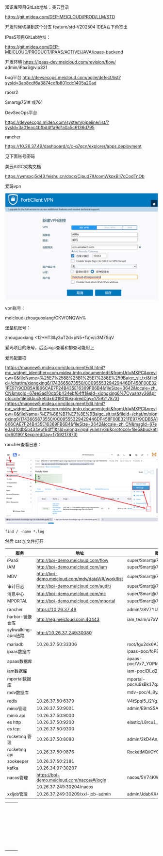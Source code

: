 知识库项目GitLab地址：美云登录

https://git.midea.com/DEP-MEICLOUD/PROD/LLM/STD

开发时候切换到这个分支 feature/std-V202504 IDEA右下角签出

IPaaS项目GitLab地址：

https://git.midea.com/DEP-MEICLOUD/PRODUCT/IPAAS/ACTIVE/JAVA/ipaas-backend

开发环境 https://ipaas-dev.meicloud.com/revision/flow/ admin/iPaaS@vip321

bug平台 http://devsecops.meicloud.com/agile/defect/list?sysId=3ab8cdf6a3874cdfb801cdc1405a20ad

raosr2

Smart@751# 或761

DevSecOps平台

https://devsecops.midea.com/system/pipeline/list/?sysId=3a01eac4bfbd4ffa9d1a0a5c6136d795

rancher

https://10.26.37.49/dashboard/c/c-q7qcn/explorer/apps.deployment

见下面账号密码

美云AIGC架构文档

https://wmsxcj5d43.feishu.cn/docx/Cjpud7IUcomWkpxBIi7cCodTnOb

爱玛vpn

![img](https://raw.githubusercontent.com/raosirui/Picture/main/markdown/202505222008990.png)

vpn账号：

meicloud-zhouguoxiang/CKVfONQWn%

堡垒机账号：

zhouguoxiang   <12*HT3&y3uT2d<pN5+Ta)v/c3M7SqV

爱玛项目的账号，后面aigc查看和排查可能用上

爱玛配置项

[https://mapnew5.midea.com/documentEdit.html?mc_widget_identifier=com.midea.tmtp.documentedit&fromUrl=MXPC&preview=0&fileName=%25E7%2588%25B1%25E7%258E%259Baigc_sit.txt&fileId=/chat/m/xiongxing6/1743665873550/0C09555329429446DF458F00E321FE97/9CDB5A1866CAE7F24B435E16369FB6B4&fileSize=3642&locale=zh_CN&msgId=67ee3ad10db5b434ebf64ff1&sId=xiongxing6%7Cyuanzy36&protocol=file5&bucketId=601901&expiredDay=1759217873](https://mapnew5.midea.com/documentEdit.html?mc_widget_identifier=com.midea.tmtp.documentedit&fromUrl=MXPC&preview=0&fileName=%E7%88%B1%E7%8E%9Baigc_sit.txt&fileId=/chat/m/xiongxing6/1743665873550/0C09555329429446DF458F00E321FE97/9CDB5A1866CAE7F24B435E16369FB6B4&fileSize=3642&locale=zh_CN&msgId=67ee3ad10db5b434ebf64ff1&sId=xiongxing6|yuanzy36&protocol=file5&bucketId=601901&expiredDay=1759217873)

rancher查看日志：

![img](https://raw.githubusercontent.com/raosirui/Picture/main/markdown/202505222008835.png)

```Shell
find / -name *.log
```

然后 cat 加文件打开

| 服务               | 地址                                               | 账号                         |
| ------------------ | -------------------------------------------------- | ---------------------------- |
| iPaaS              | http://bpi-demo.meicloud.com/flow                  | super/Smart@751#             |
| IAM                | http://bpi-demo.meicloud.com/iam                   | super/Smart@751#             |
| MDV                | http://bpi-demo.meicloud.com/mdv/dataV/#/work/list | super/Smart@751#             |
| 审计日志           | http://bpi-demo.meicloud.com/audit/                | super/Smart@751#             |
| 消息中心           | http://bpi-demo.meicloud.com/mc                    | super/Smart@751#             |
| MPORTAL            | http://bpi-demo.meicloud.com/mportal               | super/Smart@751#             |
|                    |                                                    |                              |
| rancher            | https://10.26.37.49                                | admin/z8V7YU6_al2Q1FtG       |
| harbor-镜像仓库    | http://reg.meicloud.com:40443                      | iam_team/u7xWZOZI            |
| sykwalking-apm链路 | http://10.26.37.249:30080                          |                              |
|                    |                                                    |                              |
| mariadb            | 10.26.37.50:33306                                  | root/fgu2dx6A7H5_8hzS        |
| ipaas数据库        |                                                    | ipaas-poc/foPE_2AZiMq415s0   |
| apaas数据库        |                                                    | apaas-poc/Vx7_YOPk9pmLw183   |
| iam数据库          |                                                    | iam-poc/Dl_d25TXH06wP4Ur     |
| mportal数据库      |                                                    | mportal-poc/u9sBk17q2H_3VyUv |
| mdv数据库          |                                                    | mdv-poc/4_8yAzhdDE10bNI7     |
|                    |                                                    |                              |
| redis              | 10.26.37.50:6379                                   | V4tSpqI5_i2Yg17W             |
| minio管理          | 10.26.37.50:9001                                   | admin/E9mS5Ag_hV0v3Gn6       |
| minio api          | 10.26.37.50:9000                                   |                              |
| es http            | 10.26.37.50:9200                                   | elastic/L8rcu1_5GZ6Kt4wO     |
| es tcp:            | 10.26.37.50:9300                                   |                              |
| rocketmq 管理      | 10.26.37.50:8080                                   | admin/2kD4An_mz19ZdR5T       |
| rocketmq api       | 10.26.37.50:9876                                   | RocketMQ/iOYQ57bVw19_ap8E    |
| zookeeper          | 10.26.37.50:2181                                   |                              |
| kafka              | 10.26.34.97:30207                                  |                              |
| nacos管理          | https://bpi-demo.meicloud.com/nacos/#/login        | nacos/5V74KWZ2YmTA_L0M       |
|                    | 10.26.37.249:30204/nacos                           |                              |
| xxljob管理         | 10.26.37.249:30209/xxl-job-admin                   | admin/JdabKX426l37_SEU       |

|      |      |      |
| ---- | ---- | ---- |
|      |      |      |
|      |      |      |
|      |      |      |
|      |      |      |
|      |      |      |
|      |      |      |
|      |      |      |
|      |      |      |
|      |      |      |
|      |      |      |
|      |      |      |
|      |      |      |
|      |      |      |
|      |      |      |
|      |      |      |
|      |      |      |
|      |      |      |
|      |      |      |
|      |      |      |
|      |      |      |
|      |      |      |
|      |      |      |
|      |      |      |
|      |      |      |
|      |      |      |
|      |      |      |
|      |      |      |
|      |      |      |
|      |      |      |
|      |      |      |